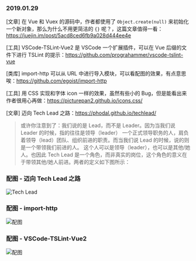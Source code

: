 ### 2019.01.29

[文章] 在 Vue 和 Vuex 的源码中，作者都使用了 `Object.create(null)` 来初始化一个新对象，那么为什么不用更简洁的 `{}` 呢？，这篇文章值得一看：<https://juejin.im/post/5acd8ced6fb9a028d444ee4e>

[工具] VSCode-TSLint-Vue2 是 VSCode 一个扩展插件，可以在 Vue 后缀的文件下进行 TSLint 的提示：<https://github.com/prograhammer/vscode-tslint-vue> 

[类库] import-http 可以从 URL 中进行导入模块，可以看配图的效果，有点意思唉：<https://github.com/egoist/import-http> 

[工具] 用 CSS 实现和字体 icon 一样的效果，虽然有些小的 Bug，但是能看出来作者很用心再做：<https://picturepan2.github.io/icons.css/> 

[文章] 迈向 Tech Lead 之路：<https://phodal.github.io/techlead/> 
> 或许你注意到了：我们说的是 Lead，而不是 Leader。因为当我们说 Leader 的时候，指的往往是领导（leader）
> 一个正式领导职务的人，肩负着领导（lead）团队、组织前进的职责。而当我们说 Lead 的时候，说的则是一个带领我们前进的人。
> 这个人可以是领导（leader），也可以是其他/她人。也因此 Tech Lead 是一个角色，而非真实的岗位，这个角色的意义在于带领其他/她人前进。两者的定义如下图所示：

### 配图 - 迈向 Tech Lead 之路
![Tech Lead](https://phodal.github.io/techlead/images/leader-vs-boss.jpg)


### 配图 - import-http 
![配图](https://camo.githubusercontent.com/c478f5fd26f29a61d826a1e49a0ceee14650d3b1/68747470733a2f2f756e706b672e636f6d2f4065676f6973742f6d656469612f70726f6a656374732f696d706f72742d687474702f707265766965772e737667)

### 配图 - VSCode-TSLint-Vue2
![配图](https://raw.githubusercontent.com/prograhammer/vscode-tslint-vue/master/vscode-tslint-vue2.gif)

